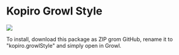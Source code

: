 # Kopiro Growl Style

<img src="http://f.cl.ly/items/1B33323U2T2f3J3e0i2g/scree.png" />

To install, download this package as ZIP grom GitHub, rename it to "kopiro.growlStyle" and simply open in Growl.